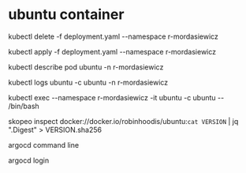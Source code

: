 # ubuntu container

kubectl delete -f deployment.yaml --namespace r-mordasiewicz

kubectl apply -f deployment.yaml --namespace r-mordasiewicz

kubectl describe pod ubuntu -n r-mordasiewicz

kubectl logs ubuntu -c ubuntu -n r-mordasiewicz

kubectl exec --namespace r-mordasiewicz -it ubuntu -c ubuntu -- /bin/bash

skopeo inspect docker://docker.io/robinhoodis/ubuntu:`cat VERSION` | jq ".Digest" > VERSION.sha256

argocd command line

argocd login
